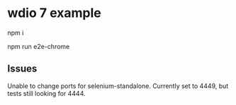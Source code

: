 # wdio 7 example

npm i

npm run e2e-chrome

## Issues

Unable to change ports for selenium-standalone. Currently set to 4449, but tests still looking for 4444.
